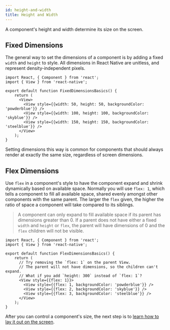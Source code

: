 ```yaml
---
id: height-and-width
title: Height and Width
---
```


A component's height and width determine its size on the screen.

## Fixed Dimensions

The general way to set the dimensions of a component is by adding a fixed `width` and `height` to style. All dimensions in React Native are unitless, and represent density-independent pixels.

```SnackPlayer name=Height%20and%20Width
import React, { Component } from 'react';
import { View } from 'react-native';

export default function FixedDimensionsBasics() {
    return (
      <View>
        <View style={{width: 50, height: 50, backgroundColor: 'powderblue'}} />
        <View style={{width: 100, height: 100, backgroundColor: 'skyblue'}} />
        <View style={{width: 150, height: 150, backgroundColor: 'steelblue'}} />
      </View>
    );
}
```

Setting dimensions this way is common for components that should always render at exactly the same size, regardless of screen dimensions.

## Flex Dimensions

Use `flex` in a component's style to have the component expand and shrink dynamically based on available space. Normally you will use `flex: 1`, which tells a component to fill all available space, shared evenly amongst other components with the same parent. The larger the `flex` given, the higher the ratio of space a component will take compared to its siblings.

> A component can only expand to fill available space if its parent has dimensions greater than 0. If a parent does not have either a fixed `width` and `height` or `flex`, the parent will have dimensions of 0 and the `flex` children will not be visible.

```SnackPlayer name=Flex%20Dimensions
import React, { Component } from 'react';
import { View } from 'react-native';

export default function FlexDimensionsBasics() {
    return (
      // Try removing the `flex: 1` on the parent View.
      // The parent will not have dimensions, so the children can't expand.
      // What if you add `height: 300` instead of `flex: 1`?
      <View style={{flex: 1}}>
        <View style={{flex: 1, backgroundColor: 'powderblue'}} />
        <View style={{flex: 2, backgroundColor: 'skyblue'}} />
        <View style={{flex: 3, backgroundColor: 'steelblue'}} />
      </View>
    );
}
```

After you can control a component's size, the next step is to [learn how to lay it out on the screen](flexbox.md).
